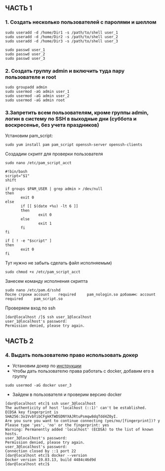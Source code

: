 ## ЧАСТЬ 1
### 1. Cоздать несколько пользователей с паролями и шеллом
```
sudo useradd -d /home/Dir1 -s /path/to/shell user_1
sudo useradd -d /home/Dir2 -s /path/to/shell user_2
sudo useradd -d /home/Dir3 -s /path/to/shell user_3

sudo passwd user_1
sudo passwd user_2
sudo passwd user_3
```
### 2. Создать группу admin и включить туда пару пользователе и root
```
sudo groupadd admin
sudo usermod -aG admin user_1
sudo usermod -aG admin user_2
sudo usermod -aG admin root
```
### 3.Запретить всем пользователям, кроме группы admin, логин в систему по SSH в выходные дни (суббота и воскресенье, без учета праздников)
Установим pam_script:
```
sudo yum install pam pam_script openssh-server openssh-clients
```
Создадим скрипт для проверки пользователя
```
sudo nano /etc/pam_script_acct

#!bin/bash
script="$1"
shift

if groups $PAM_USER | grep admin > /dev/null
then
       exit 0
else
       if [[ $(date +%u) -lt 6 ]]
       then
               exit 0
       else
               exit 1
       fi
fi

if [ ! -e "$script" ]
then
       exit 0
fi
```
Тут нужно не забыть сделать файл исполняемым)
```
sudo chmod +x /etc/pam_script_acct
```
Занесем команду исполнения скрипта
```
sudo nano /etc/pam.d/sshd
После строки account    required     pam_nologin.so добавим: account    required     pam_script.so
```
Проверяем вход по ssh
```
[dar@localhost /]$ ssh user_1@localhost
user_1@localhost's password: 
Permission denied, please try again.
```
## ЧАСТЬ 2

### 4. Выдать пользователю право использовать докер
* Установим докер по [инструкции](https://docs.docker.com/engine/install/)
* Чтобы дать пользователю права работать с docker, добавим его в группу
```
sudo usermod -aG docker user_3
```
* Зайдем в пользователя и проверим версию docker
```
[dar@localhost etc]$ ssh user_3@localhost
The authenticity of host 'localhost (::1)' can't be established.
ECDSA key fingerprint is SHA256:3o1VvbYibCFgkKTWDSDNYXAJRtuPsmqw8dqTdd4Z0yI.
Are you sure you want to continue connecting (yes/no/[fingerprint])? y
Please type 'yes', 'no' or the fingerprint: yes
Warning: Permanently added 'localhost' (ECDSA) to the list of known hosts.
user_3@localhost's password: 
Permission denied, please try again.
user_3@localhost's password: 
Connection closed by ::1 port 22
[dar@localhost etc]$ docker --version
Docker version 19.03.13, build 4484c46d9d
[dar@localhost etc]$ 

```
